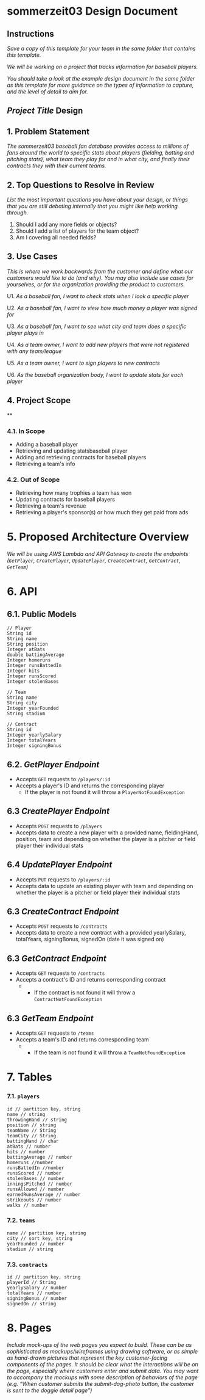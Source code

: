 # sommerzeit03 Design Document

## Instructions

*Save a copy of this template for your team in the same folder that contains
this template.*

*We will be working on a project that tracks information for baseball players.*

*You should take a look at the example design document in the same folder as
this template for more guidance on the types of information to capture, and the
level of detail to aim for.*

## *Project Title* Design

## 1. Problem Statement

*The sommerzeit03 baseball fan database provides access to millions of fans around
the world to specific stats about players (fielding, batting and pitching
stats), what team they play for and in what city, and finally their contracts they
with their current teams.*


## 2. Top Questions to Resolve in Review

*List the most important questions you have about your design, or things that
you are still debating internally that you might like help working through.*

1.   Should I add any more fields or objects?
2.   Should I add a list of players for the team object?
3.  Am I covering all needed fields?

## 3. Use Cases

*This is where we work backwards from the customer and define what our customers
would like to do (and why). You may also include use cases for yourselves, or
for the organization providing the product to customers.*

U1. *As a baseball fan, I want to check stats when I look a specific player*

U2. *As a baseball fan, I want to view how much money a player was signed for*

U3. *As a baseball fan, I want to see what city and team does a specific player plays in*

U4. *As a team owner, I want to add new players that were not registered with any team/league*

U5. *As a team owner, I want to sign players to new contracts*

U6. *As the baseball organization body, I want to update stats for each player*

## 4. Project Scope

**

### 4.1. In Scope

* Adding a baseball player
* Retrieving and updating statsbaseball player
* Adding and retrieving contracts for baseball players
* Retrieving a team's info

### 4.2. Out of Scope

* Retrieving how many trophies a team has won
* Updating contracts for baseball players
* Retrieving a team's revenue
* Retrieving a player's sponsor(s) or how much they get paid from ads

# 5. Proposed Architecture Overview

*We will be using AWS Lambda and API Gateway to create the endpoints (`GetPlayer`,
`CreatePlayer`, `UpdatePlayer`, `CreateContract`, `GetContract`, `GetTeam`)*

# 6. API

## 6.1. Public Models

```
// Player 
String id
String name
String position
Integer atBats
double battingAverage
Integer homeruns
Integer runsBattedIn
Integer hits
Integer runsScored
Integer stolenBases
```

```
// Team
String name
String city
Integer yearFounded
String stadium
```

```
// Contract
String id
Integer yearlySalary
Integer totalYears
Integer signingBonus
```

## 6.2. *GetPlayer Endpoint*

* Accepts `GET` requests to `/players/:id`
* Accepts a player's ID and returns the corresponding player
  * If the player is not found it will throw a `PlayerNotFoundException`

## 6.3 *CreatePlayer Endpoint*

* Accepts `POST` requests to `/players`
* Accepts data to create a new player with a provided name, fieldingHand, position, team and depending on whether the player is a pitcher or field player their individual stats

## 6.4 *UpdatePlayer Endpoint*

* Accepts `PUT` requests to `/players/:id`
* Accepts data to update an existing player with team and depending on whether the player is a pitcher or field player their individual stats

## 6.3 *CreateContract Endpoint*

* Accepts `POST` requests to `/contracts`
* Accepts data to create a new contract with a provided yearlySalary, totalYears, signingBonus, signedOn (date it was signed on)

## 6.3 *GetContract Endpoint*

* Accepts `GET` requests to `/contracts`
* Accepts a contract's ID and returns corresponding contract
  * * If the contract is not found it will throw a `ContractNotFoundException`

## 6.3 *GetTeam Endpoint*

* Accepts `GET` requests to `/teams`
* Accepts a team's ID and returns corresponding team
  * * If the team is not found it will throw a `TeamNotFoundException`



# 7. Tables

### 7.1. `players`

```
id // partition key, string
name // string
throwingHand // string
position // string
teamName // String
teamCity // String
battingHand // char
atBats // number
hits // number
battingAverage // number
homeruns //number
runsBattedIn //number
runsScored // number
stolenBases // number
inningsPitched // number
runsAllowed // number
earnedRunsAverage // number
strikeouts // number
walks // number
```

### 7.2. `teams`

```
name // partition key, string
city // sort key, string
yearFounded // number
stadium // string
```

### 7.3. `contracts`

```
id // partition key, string
playerId // String
yearlySalary // number
totalYears // number
signingBonus // number
signedOn // string
```

# 8. Pages

*Include mock-ups of the web pages you expect to build. These can be as
sophisticated as mockups/wireframes using drawing software, or as simple as
hand-drawn pictures that represent the key customer-facing components of the
pages. It should be clear what the interactions will be on the page, especially
where customers enter and submit data. You may want to accompany the mockups
with some description of behaviors of the page (e.g. “When customer submits the
submit-dog-photo button, the customer is sent to the doggie detail page”)*
